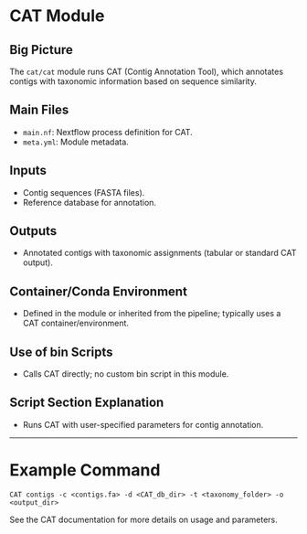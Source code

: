 # CAT Module

## Big Picture
The `cat/cat` module runs CAT (Contig Annotation Tool), which annotates contigs with taxonomic information based on sequence similarity.

## Main Files
- `main.nf`: Nextflow process definition for CAT.
- `meta.yml`: Module metadata.

## Inputs
- Contig sequences (FASTA files).
- Reference database for annotation.

## Outputs
- Annotated contigs with taxonomic assignments (tabular or standard CAT output).

## Container/Conda Environment
- Defined in the module or inherited from the pipeline; typically uses a CAT container/environment.

## Use of bin Scripts
- Calls CAT directly; no custom bin script in this module.

## Script Section Explanation
- Runs CAT with user-specified parameters for contig annotation.

---

# Example Command
```
CAT contigs -c <contigs.fa> -d <CAT_db_dir> -t <taxonomy_folder> -o <output_dir>
```

See the CAT documentation for more details on usage and parameters.
